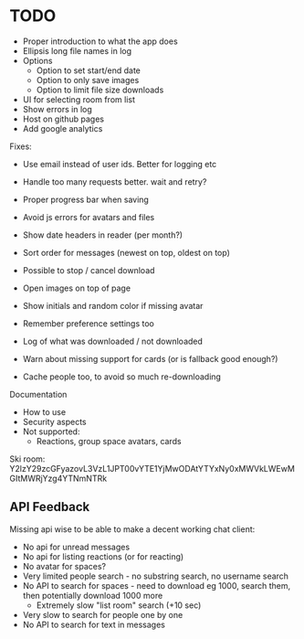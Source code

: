 # TODO

* Proper introduction to what the app does
* Ellipsis long file names in log
* Options
  * Option to set start/end date
  * Option to only save images
  * Option to limit file size downloads
* UI for selecting room from list
* Show errors in log
* Host on github pages
* Add google analytics


Fixes:
* Use email instead of user ids. Better for logging etc
* Handle too many requests better. wait and retry?

* Proper progress bar when saving
* Avoid js errors for avatars and files
* Show date headers in reader (per month?)
* Sort order for messages (newest on top, oldest on top)
* Possible to stop / cancel download
* Open images on top of page
* Show initials and random color if missing avatar
* Remember preference settings too
* Log of what was downloaded / not downloaded
* Warn about missing support for cards (or is fallback good enough?)
* Cache people too, to avoid so much re-downloading

Documentation

* How to use
* Security aspects
* Not supported:
  * Reactions, group space avatars, cards


Ski room:
Y2lzY29zcGFyazovL3VzL1JPT00vYTE1YjMwODAtYTYxNy0xMWVkLWEwMGItMWRjYzg4YTNmNTRk


## API Feedback

Missing api wise to be able to make a decent working chat client:

* No api for unread messages
* No api for listing reactions (or for reacting)
* No avatar for spaces?
* Very limited people search - no substring search, no username search
* No API to search for spaces - need to download eg 1000, search them, then potentially download 1000 more
  * Extremely slow "list room" search (+10 sec)
* Very slow to search for people one by one
* No API to search for text in messages